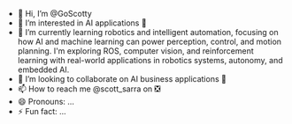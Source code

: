 - 👋 Hi, I’m @GoScotty
- 👀 I’m interested in AI applications 🤖
- 🌱 I’m currently learning robotics and intelligent automation, focusing on how AI and machine learning can power perception, control, and motion planning. I'm exploring ROS, computer vision, and reinforcement learning with real-world applications in robotics systems, autonomy, and embedded AI.
- 💞️ I’m looking to collaborate on AI business applications 🏢
- 📫 How to reach me @scott_sarra on ❎
- 😄 Pronouns: ...
- ⚡ Fun fact: ...
  
<!---
GoScotty/GoScotty is a ✨ special ✨ repository because its `README.md` (this file) appears on your GitHub profile.
You can click the Preview link to take a look at your changes.
--->

